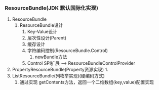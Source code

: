 ### ResourceBundle(JDK 默认国际化实现)
1. ResourceBundle
   1. ResourceBundle设计
      1. Key-Value设计
      2. 层次性设计(Parent)
      3. 缓存设计
      4. 字符编码控制(ResourceBundle.Control)
         1. newBundle方法
      5. Control SPI扩展 --> ResourceBundleControlProvider
2. PropertyResourceBundle(Property资源实现)
   1. 
3. ListResourceBundle(列枚举实现)(硬编码方式)
   1. 通过实现 getContents方法，返回一个二维数组(key,value)配置实现
